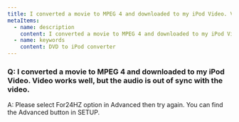 ```yaml
---
title: I converted a movie to MPEG 4 and downloaded to my iPod Video. Video works well, but the audio is out of sync with the video.
metaItems:
  - name: description
    content: I converted a movie to MPEG 4 and downloaded to my iPod Video. Video works well, but the audio is out of sync with the video.
  - name: keywords
    content: DVD to iPod converter
---
```


### Q: I converted a movie to MPEG 4 and downloaded to my iPod Video. Video works well, but the audio is out of sync with the video.

A: Please select For24HZ option in Advanced then try again. You can find the Advanced button in SETUP.
